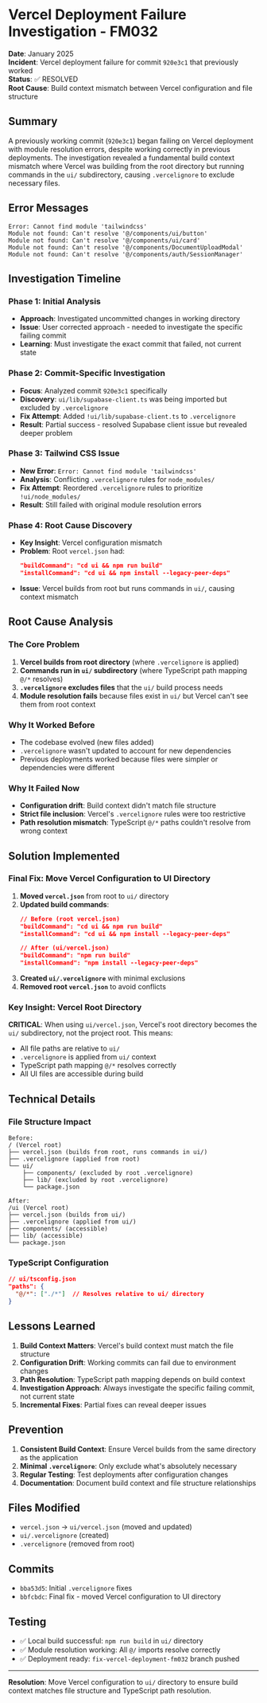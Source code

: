 # Vercel Deployment Failure Investigation - FM032

**Date**: January 2025  
**Incident**: Vercel deployment failure for commit `920e3c1` that previously worked  
**Status**: ✅ RESOLVED  
**Root Cause**: Build context mismatch between Vercel configuration and file structure  

## Summary

A previously working commit (`920e3c1`) began failing on Vercel deployment with module resolution errors, despite working correctly in previous deployments. The investigation revealed a fundamental build context mismatch where Vercel was building from the root directory but running commands in the `ui/` subdirectory, causing `.vercelignore` to exclude necessary files.

## Error Messages

```
Error: Cannot find module 'tailwindcss'
Module not found: Can't resolve '@/components/ui/button'
Module not found: Can't resolve '@/components/ui/card'
Module not found: Can't resolve '@/components/DocumentUploadModal'
Module not found: Can't resolve '@/components/auth/SessionManager'
```

## Investigation Timeline

### Phase 1: Initial Analysis
- **Approach**: Investigated uncommitted changes in working directory
- **Issue**: User corrected approach - needed to investigate the specific failing commit
- **Learning**: Must investigate the exact commit that failed, not current state

### Phase 2: Commit-Specific Investigation
- **Focus**: Analyzed commit `920e3c1` specifically
- **Discovery**: `ui/lib/supabase-client.ts` was being imported but excluded by `.vercelignore`
- **Fix Attempt**: Added `!ui/lib/supabase-client.ts` to `.vercelignore`
- **Result**: Partial success - resolved Supabase client issue but revealed deeper problem

### Phase 3: Tailwind CSS Issue
- **New Error**: `Error: Cannot find module 'tailwindcss'`
- **Analysis**: Conflicting `.vercelignore` rules for `node_modules/`
- **Fix Attempt**: Reordered `.vercelignore` rules to prioritize `!ui/node_modules/`
- **Result**: Still failed with original module resolution errors

### Phase 4: Root Cause Discovery
- **Key Insight**: Vercel configuration mismatch
- **Problem**: Root `vercel.json` had:
  ```json
  "buildCommand": "cd ui && npm run build"
  "installCommand": "cd ui && npm install --legacy-peer-deps"
  ```
- **Issue**: Vercel builds from root but runs commands in `ui/`, causing context mismatch

## Root Cause Analysis

### The Core Problem
1. **Vercel builds from root directory** (where `.vercelignore` is applied)
2. **Commands run in `ui/` subdirectory** (where TypeScript path mapping `@/*` resolves)
3. **`.vercelignore` excludes files** that the `ui/` build process needs
4. **Module resolution fails** because files exist in `ui/` but Vercel can't see them from root context

### Why It Worked Before
- The codebase evolved (new files added)
- `.vercelignore` wasn't updated to account for new dependencies
- Previous deployments worked because files were simpler or dependencies were different

### Why It Failed Now
- **Configuration drift**: Build context didn't match file structure
- **Strict file inclusion**: Vercel's `.vercelignore` rules were too restrictive
- **Path resolution mismatch**: TypeScript `@/*` paths couldn't resolve from wrong context

## Solution Implemented

### Final Fix: Move Vercel Configuration to UI Directory

1. **Moved `vercel.json`** from root to `ui/` directory
2. **Updated build commands**:
   ```json
   // Before (root vercel.json)
   "buildCommand": "cd ui && npm run build"
   "installCommand": "cd ui && npm install --legacy-peer-deps"
   
   // After (ui/vercel.json)
   "buildCommand": "npm run build"
   "installCommand": "npm install --legacy-peer-deps"
   ```
3. **Created `ui/.vercelignore`** with minimal exclusions
4. **Removed root `vercel.json`** to avoid conflicts

### Key Insight: Vercel Root Directory
**CRITICAL**: When using `ui/vercel.json`, Vercel's root directory becomes the `ui/` subdirectory, not the project root. This means:
- All file paths are relative to `ui/`
- `.vercelignore` is applied from `ui/` context
- TypeScript path mapping `@/*` resolves correctly
- All UI files are accessible during build

## Technical Details

### File Structure Impact
```
Before:
/ (Vercel root)
├── vercel.json (builds from root, runs commands in ui/)
├── .vercelignore (applied from root)
└── ui/
    ├── components/ (excluded by root .vercelignore)
    ├── lib/ (excluded by root .vercelignore)
    └── package.json

After:
/ui (Vercel root)
├── vercel.json (builds from ui/)
├── .vercelignore (applied from ui/)
├── components/ (accessible)
├── lib/ (accessible)
└── package.json
```

### TypeScript Configuration
```json
// ui/tsconfig.json
"paths": {
  "@/*": ["./*"]  // Resolves relative to ui/ directory
}
```

## Lessons Learned

1. **Build Context Matters**: Vercel's build context must match the file structure
2. **Configuration Drift**: Working commits can fail due to environment changes
3. **Path Resolution**: TypeScript path mapping depends on build context
4. **Investigation Approach**: Always investigate the specific failing commit, not current state
5. **Incremental Fixes**: Partial fixes can reveal deeper issues

## Prevention

1. **Consistent Build Context**: Ensure Vercel builds from the same directory as the application
2. **Minimal `.vercelignore`**: Only exclude what's absolutely necessary
3. **Regular Testing**: Test deployments after configuration changes
4. **Documentation**: Document build context and file structure relationships

## Files Modified

- `vercel.json` → `ui/vercel.json` (moved and updated)
- `ui/.vercelignore` (created)
- `.vercelignore` (removed from root)

## Commits

- `bba53d5`: Initial `.vercelignore` fixes
- `bbfcbdc`: Final fix - moved Vercel configuration to UI directory

## Testing

- ✅ Local build successful: `npm run build` in `ui/` directory
- ✅ Module resolution working: All `@/` imports resolve correctly
- ✅ Deployment ready: `fix-vercel-deployment-fm032` branch pushed

---

**Resolution**: Move Vercel configuration to `ui/` directory to ensure build context matches file structure and TypeScript path resolution.
